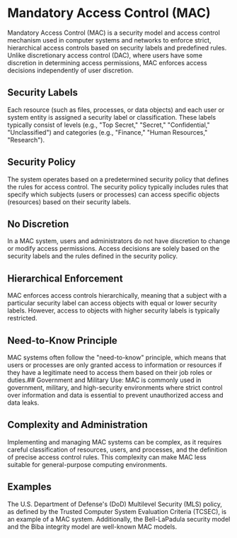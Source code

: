 # Mandatory Access Control (MAC)
Mandatory Access Control (MAC) is a security model and access control mechanism used in computer systems and networks to enforce strict, hierarchical access controls based on security labels and predefined rules. Unlike discretionary access control (DAC), where users have some discretion in determining access permissions, MAC enforces access decisions independently of user discretion.

## Security Labels
Each resource (such as files, processes, or data objects) and each user or system entity is assigned a security label or classification. These labels typically consist of levels (e.g., "Top Secret," "Secret," "Confidential," "Unclassified") and categories (e.g., "Finance," "Human Resources," "Research").

## Security Policy
The system operates based on a predetermined security policy that defines the rules for access control. The security policy typically includes rules that specify which subjects (users or processes) can access specific objects (resources) based on their security labels.

## No Discretion
In a MAC system, users and administrators do not have discretion to change or modify access permissions. Access decisions are solely based on the security labels and the rules defined in the security policy.

## Hierarchical Enforcement
MAC enforces access controls hierarchically, meaning that a subject with a particular security label can access objects with equal or lower security labels. However, access to objects with higher security labels is typically restricted.

## Need-to-Know Principle
MAC systems often follow the "need-to-know" principle, which means that users or processes are only granted access to information or resources if they have a legitimate need to access them based on their job roles or duties.## Government and Military Use: MAC is commonly used in government, military, and high-security environments where strict control over information and data is essential to prevent unauthorized access and data leaks.

## Complexity and Administration
Implementing and managing MAC systems can be complex, as it requires careful classification of resources, users, and processes, and the definition of precise access control rules. This complexity can make MAC less suitable for general-purpose computing environments.

## Examples
The U.S. Department of Defense's (DoD) Multilevel Security (MLS) policy, as defined by the Trusted Computer System Evaluation Criteria (TCSEC), is an example of a MAC system. Additionally, the Bell-LaPadula security model and the Biba integrity model are well-known MAC models.
